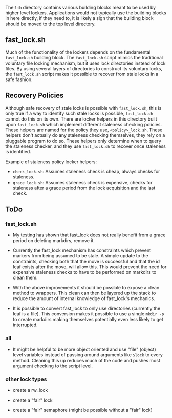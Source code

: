 The `lib` directory contains various building blocks meant to be used by
higher level lockers. Applications would not typically use the building
blocks in here directly, if they need to, it is likely a sign that the
building block should be moved to the top level directory.

## fast_lock.sh

Much of the functionality of the lockers depends on the fundamental
`fast_lock.sh` building block.  The `fast_lock.sh` script mimics the
traditional voluntary file locking mechanism, but it uses lock directories
instead of lock files.  By using several layers of directories to construct
its voluntary locks, the `fast_lock.sh` script makes it possible to recover
from stale locks in a safe fashion.


## Recovery Policies

Although safe recovery of stale locks is possible with `fast_lock.sh`, this
is only true if a way to identify such stale locks is possible, `fast_lock.sh`
cannot do this on its own.  There are locker helpers in this directory
built upon `fast_lock.sh` which implement different staleness checking policies.
These helpers are named for the policy they use, `<policy>_lock.sh`.  These
helpers don't actually do any staleness checking themselves, they rely on
a pluggable program to do so.  These helpers only determine when to query
the staleness checker, and they use `fast_lock.sh` to recover once
staleness is identified.

Example of staleness policy locker helpers:

* `check_lock.sh`:  Assumes staleness check is cheap, always checks for staleness.
* `grace_lock.sh`:  Assumes staleness check is expensive, checks for staleness
                after a grace period from the lock acquisition and the
                last check.


## ToDo

### fast_lock.sh

* My testing has shown that fast_lock does not really benefit from a grace
period on deleting markdirs, remove it.

* Currently the fast_lock mechanism has constraints which prevent markers
from being assumed to be stale.  A simple update to the constraints, checking
both that the move is successful and that the id leaf exists after the move,
will allow this.  This would prevent the need for expensive staleness checks
to have to be performed on markdirs to clean them.

* With the above improvements it should be possible to expose a clean method
to wrappers.  This clean can then be layered up the stack to reduce the amount
of internal knowledge of fast_lock's mechanics.

* It is possible to convert fast_lock to only use directories (currently
the leaf is a file).  This conversion makes it possible to use a single
`mkdir -p` to create markdirs making themselves potentially even less likely to
get interrupted.


### all

* It might be helpful to be more object oriented and use "file" (object) level
variables instead of passing around arguments like `$lock` to every
method.  Cleaning this up reduces much of the code and pushes most argument
checking to the script level.


### other lock types

* create a rw_lock

* create a "fair" lock

* create a "fair" semaphore (might be possible without a "fair" lock)

